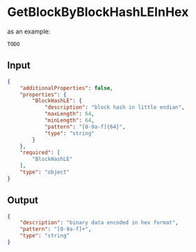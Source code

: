 # GetBlockByBlockHashLEInHex

as an example:

```
TODO
```


## Input

```json
{
    "additionalProperties": false,
    "properties": {
        "BlockHashLE": {
            "description": "block hash in little endian",
            "maxLength": 64,
            "minLength": 64,
            "pattern": "[0-9a-f]{64}",
            "type": "string"
        }
    },
    "required": [
        "BlockHashLE"
    ],
    "type": "object"
}
```

## Output

```json
{
    "description": "binary data encoded in hex format",
    "pattern": "[0-9a-f]+",
    "type": "string"
}
```

